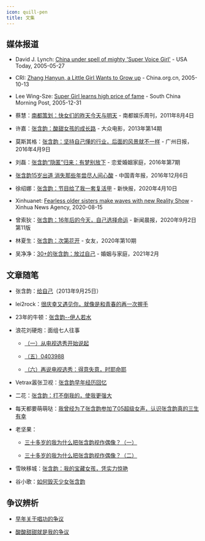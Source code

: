 ```yaml
---
icon: quill-pen
title: 文集
---
```


## 媒体报道

- David J. Lynch: [China under spell of mighty 'Super Voice Girl'](http://www.chinadaily.com.cn/english/doc/2005-05/27/content_446335.htm) - USA Today, 2005-05-27

- CRI: [Zhang Hanyun, a Little Girl Wants to Grow up](http://www.china.org.cn/english/NM-e/144961.htm) - China.org.cn, 2005-10-13

- Lee Wing-Sze: [Super Girl learns high price of fame](https://www.scmp.com/article/531041/super-girl-learns-high-price-fame) - South China Morning Post, 2005-12-31

- 蔡慧：[南都策划：快女们的昨天今天与明天](http://music.yule.sohu.com/20110804/n315449043_2.shtml) - 南都娱乐周刊，2011年8月4日

- 许嘉：[张含韵：酸甜女孩的成长路](https://kknews.cc/zh-cn/entertainment/y5435pn.amp) - 大众电影，2013年第14期

- 莫斯其格：[张含韵：坚持自己懂的行业，后面的风景就不一样](http://www.chinanews.com/yl/2016/04-09/7828407.shtml) - 广州日报，2016年4月9日

- 刘磊：[张含韵“隐匿”归来：有梦别放下](http://www.dooland.com/magazine/article_874577.html) - 恋爱婚姻家庭，2016年第7期

- [张含韵15岁出道 消失那些年尝尽人间心酸](http://ent.cri.cn/20161206/c01db221-c2fa-fb53-51ba-b0f7edeb3c73.html) - 中国青年报，2016年12月6日

- 徐绍娜：[张含韵：节目给了我一套复活甲](http://wap.ycwb.com/2020-04/10/content_752526.htm) - 新快报，2020年4月10日

- Xinhuanet: [Fearless older sisters make waves with new Reality Show](http://www.xinhuanet.com/english/2020-08/15/c_139291763.htm) - Xinhua News Agency, 2020-08-15

- 曾索狄：[张含韵：16年后的今天，自己选择命运](https://www.shxwcb.com/508287.html) - 新闻晨报，2020年9月2日第11版

- 林夏生：[张含韵：次第花开](https://www.fx361.com/page/2020/1102/7167022.shtml) - 女友，2020年第10期

- 吴净净：[30+的张含韵：放过自己](http://www.mf-china.com.cn/MarryAndFamily/twolistController/content/1/32/17593.do) - 婚姻与家庭，2021年2月

## 文章随笔

- 张含韵：[给自己](https://weibo.com/1172294045/Ab7N1y6mY)（2013年9月25日）

- lei2rock：[很庆幸又遇见你，就像是和青春的再一次握手](https://blog.dlzhang.com/posts/56/)

- 23年的牛顿：[张含韵--伊人若水](https://weibo.com/ttarticle/p/show?id=2309404616776616116246)

- 浪花刘硬炮：面组七人往事

    - [（一）从电视选秀开始说起](https://weibo.com/ttarticle/p/show?id=2309404646349856702651)

    - [（五）0403988](https://weibo.com/ttarticle/p/show?id=2309404649908673315003)

    - [（六）再说电视选秀：得意失意，时耶命耶](https://weibo.com/ttarticle/p/show?id=2309404651629222953121)


- Vetrax嚣张卫视：[张含韵早年经历回忆](https://weibo.com/1668726803/Iph5QepLC)

- 二花：[张含韵：打不倒我的，使我更强大](https://www.douban.com/note/762990650/)

- 每天都要萌萌哒：[我曾经为了张含韵参加了05超级女声，认识张含韵真的三生有幸](https://www.douban.com/group/topic/191430905/)

- 老坚果：

    - [三十多岁的我为什么把张含韵视作偶像？（一）](https://www.douban.com/note/793351931/)

    - [三十多岁的我为什么把张含韵视作偶像？（二）](https://www.douban.com/note/793586597/)

- 雪映移城：[张含韵：我的宝藏女孩，凭实力惊艳](https://www.douban.com/group/topic/190413617/)

- 谷小歌：[如何毁灭少女张含韵](https://zhuanlan.zhihu.com/p/151646031)

## 争议辨析

- [早年关于唱功的争议](早年关于唱功的争议/)

- [酸酸甜甜就是我的争议](酸酸甜甜就是我的争议/)